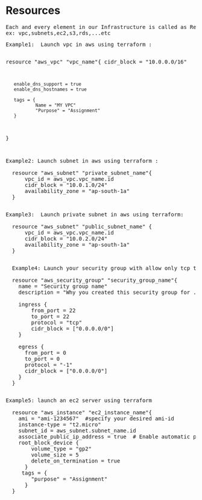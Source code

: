 <h1> Resources </h1>
<pre>
Each and every element in our Infrastructure is called as Resource
ex: vpc,subnets,ec2,s3,rds,...etc 
</pre>
<pre>
Example1:  Launch vpc in aws using terraform :


  resource "aws_vpc" "vpc_name"{
       cidr_block = "10.0.0.0/16"
       
       enable_dns_support = true
       enable_dns_hostnames = true

       tags = {
               Name = "MY VPC"
               "Purpose" = "Assignment"
       }
  }

</pre>

<pre>
Example2: Launch subnet in aws using terraform : 

  resource "aws_subnet" "private_subnet_name"{
      vpc_id = aws_vpc.vpc_name.id
      cidr_block = "10.0.1.0/24" 
      availability_zone = "ap-south-1a"
  }

</pre>

<pre>
Example3:  Launch private subnet in aws using terraform:

  resource "aws_subnet" "public_subnet_name" {
      vpc_id = aws_vpc.vpc_name.id 
      cidr_block = "10.0.2.0/24" 
      availability_zone = "ap-south-1a"
  }
</pre>

<pre>

  Example4: Launch your security group with allow only tcp traffic as in and allow all traffic to out:

  resource "aws_security_group" "security_group_name"{
    name = "Security group name"
    description = "Why you created this security group for .it is optional"

    ingress {
        from_port = 22
        to_port = 22
        protocol = "tcp"
        cidr_block = ["0.0.0.0/0"]
    }
  
    egress {
      from_port = 0
      to_port = 0
      protocol = "-1" 
      cidr_block = ["0.0.0.0/0"]
    }
  }
  
</pre>

<pre>
Example5: launch an ec2 server using terraform 

  resource "aws_instance" "ec2_instance_name"{
    ami = "ami-1234567"  #specify your desired ami-id
    instance-type = "t2.micro"
    subnet_id = aws_subnet.subnet_name.id 
    associate_public_ip_address = true  # Enable automatic public IP assignment  to access ec2 over direct connect.
    root_block_device {
        volume_type = "gp2"
        volume_size = 5
        delete_on_termination = true
      }
     tags = {
        "purpose" = "Assignment"
      }
  }
  
</pre>
